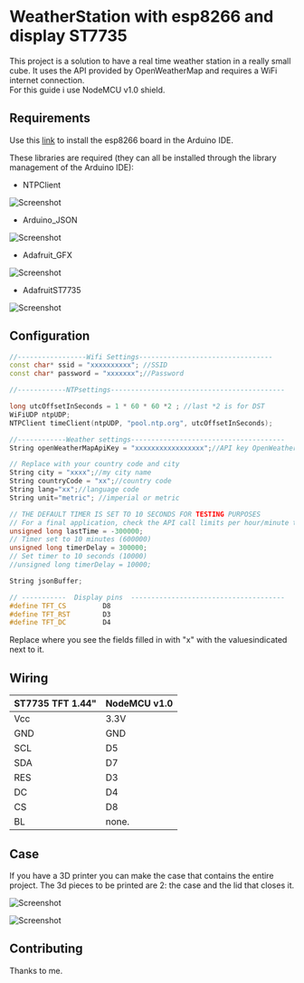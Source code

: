 # WeatherStation with esp8266 and display ST7735

This project is a solution to have a real time weather station in a really small cube. It uses the API provided by OpenWeatherMap and requires a WiFi internet connection.  
For this guide i use NodeMCU v1.0 shield.

## Requirements

Use this [link](https://github.com/esp8266/Arduino) to install the esp8266 board in the Arduino IDE.

These libraries are required (they can all be installed through the library management of the Arduino IDE):

* NTPClient

![Screenshot](screenshot.png)
* Arduino_JSON

![Screenshot](screenshot.png)
* Adafruit_GFX

![Screenshot](screenshot.png)
* AdafruitST7735

![Screenshot](screenshot.png)



## Configuration

```c++
//-----------------Wifi Settings---------------------------------
const char* ssid = "xxxxxxxxxx"; //SSID 
const char* password = "xxxxxxx";//Password

//------------NTPsettings-------------------------------------------

long utcOffsetInSeconds = 1 * 60 * 60 *2 ; //last *2 is for DST
WiFiUDP ntpUDP;
NTPClient timeClient(ntpUDP, "pool.ntp.org", utcOffsetInSeconds);

//------------Weather settings--------------------------------------
String openWeatherMapApiKey = "xxxxxxxxxxxxxxxxx";//API key OpenWeatherMap

// Replace with your country code and city
String city = "xxxx";//my city name
String countryCode = "xx";//country code
String lang="xx";//language code
String unit="metric"; //imperial or metric

// THE DEFAULT TIMER IS SET TO 10 SECONDS FOR TESTING PURPOSES
// For a final application, check the API call limits per hour/minute to avoid getting blocked/banned
unsigned long lastTime = -300000;
// Timer set to 10 minutes (600000)
unsigned long timerDelay = 300000;
// Set timer to 10 seconds (10000)
//unsigned long timerDelay = 10000;

String jsonBuffer;

// -----------  Display pins  --------------------------------------
#define TFT_CS         D8      
#define TFT_RST        D3
#define TFT_DC         D4
```
Replace where you see the fields filled in with "x" with the values ​​indicated next to it.

## Wiring
|  ST7735 TFT 1.44" |NodeMCU v1.0|
| ------ | ------ |
|Vcc | 3.3V|
| GND| GND |
| SCL | D5 |
| SDA | D7 |
| RES | D3 |
| DC | D4 |
| CS | D8 |
| BL | none. |

## Case
If you have a 3D printer you can make the case that contains the entire project.
The 3d pieces to be printed are 2: the case and the lid that closes it.

![Screenshot](screenshot.png)

![Screenshot](screenshot.png)

## Contributing
Thanks to me.
